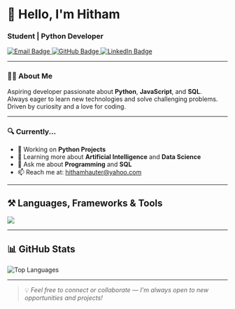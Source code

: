 <h1 align="left">👋 Hello, I'm Hitham</h1>
<h3 align="left">Student | Python Developer</h3>

<div align="left"> 
  <a href="mailto:hithamhauter@yahoo.com" target="_blank">
    <img src="https://img.shields.io/badge/Email-D14836?style=for-the-badge&logo=gmail&logoColor=white" alt="Email Badge" />
  </a> 
  <a href="https://github.com/hitham86" target="_blank">
    <img src="https://img.shields.io/badge/GitHub-181717?style=for-the-badge&logo=github&logoColor=white" alt="GitHub Badge" />
  </a>
  <a href="https://www.linkedin.com/in/hitham-hauter" target="_blank">
    <img src="https://img.shields.io/badge/LinkedIn-0077B5?style=for-the-badge&logo=linkedin&logoColor=white" alt="LinkedIn Badge" />
  </a>
</div>

---

### 🙋‍♂️ About Me

Aspiring developer passionate about **Python**, **JavaScript**, and **SQL**.  
Always eager to learn new technologies and solve challenging problems.  
Driven by curiosity and a love for coding.

---

### 🔍 Currently...

- 🔭 Working on **Python Projects**
- 🌱 Learning more about **Artificial Intelligence** and **Data Science**
- 💬 Ask me about **Programming** and **SQL**
- 📫 Reach me at: [hithamhauter@yahoo.com](mailto:hithamhauter@yahoo.com)

---

<h2 align="left">⚒️ Languages, Frameworks & Tools</h2>

<div align="left">
  <img src="https://skillicons.dev/icons?i=python,js,html,css,mysql,github,vscode" />
</div>

---

<h2 align="left">📊 GitHub Stats</h2>

![Top Languages](https://github-readme-stats.vercel.app/api/top-langs/?username=hitham86&show_icons=true&theme=radical)

---

> 💡 *Feel free to connect or collaborate — I'm always open to new opportunities and projects!*

